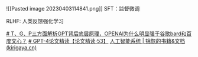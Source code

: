 
![[Pasted image 20230403114841.png]]
SFT：监督微调

RLHF: 人类反馈强化学习

[# T、G、P三方面解析GPT背后底层原理，OPENAI为什么明显强于谷歌bard和百度文心？](https://www.bilibili.com/video/BV1Vs4y1J7tn/?-Arouter=story&buvid=Z04E510301E2317E4258B86E9DE3EE9C4D01&is_story_h5=false&mid=VWzcmGUtEsG3cu5l2eCFlg%3D%3D&p=1&plat_id=143&share_from=ugc&share_medium=iphone&share_plat=ios&share_session_id=6A3B7E48-C97D-42D3-80CA-DCB5D34B6EEF&share_source=WEIXIN&share_tag=s_i&timestamp=1680482223&unique_k=P3d4tQ2&up_id=358236307&vd_source=51c3e05edfa923bc859a70d024c2d7c9)
[# GPT-4论文精读【论文精读·53】](https://www.bilibili.com/video/BV1vM4y1U7b5/?-Arouter=story&buvid=Z04E510301E2317E4258B86E9DE3EE9C4D01&is_story_h5=false&mid=VWzcmGUtEsG3cu5l2eCFlg%3D%3D&p=1&plat_id=143&share_from=ugc&share_medium=iphone&share_plat=ios&share_session_id=1FBF6BF2-CAB7-4BBD-90C5-B59DB8634B9C&share_source=WEIXIN&share_tag=s_i&timestamp=1680430480&unique_k=NtN2Q9U&up_id=1567748478&vd_source=51c3e05edfa923bc859a70d024c2d7c9)
[人工智能系统 | 锦恢的书籍&文档 (kirigaya.cn)](https://document.kirigaya.cn/blogs/main/system-for-ai.html)
